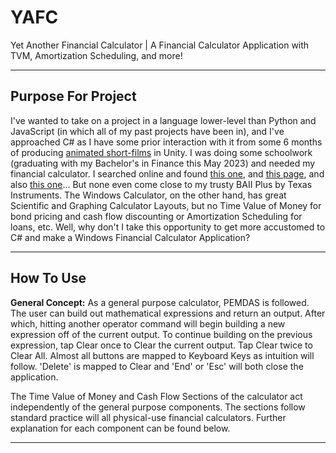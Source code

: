 # YAFC

Yet Another Financial Calculator | A Financial Calculator Application with TVM, Amortization Scheduling, and more!

---
<h2>Purpose For Project</h2>
I've wanted to take on a project in a language lower-level than Python and JavaScript (in which all of my past projects have been in), and I've approached C# as I have some prior interaction with it from some 6 months of producing <a href="https://twitter.com/NoHolidayMMS">animated short-films</a> in Unity. I was doing some schoolwork (graduating with my Bachelor's in Finance this May 2023) and needed my financial calculator. I searched online and found <a href="https://www.calculator.net/finance-calculator.html">this one</a>, and <a href="https://www.bankrate.com/calculators/">this page</a>, and also <a href="https://www.gigacalculator.com/calculators/time-value-of-money-calculator.php">this one</a>... But none even come close to my trusty BAII Plus by Texas Instruments. The Windows Calculator, on the other hand, has great Scientific and Graphing Calculator Layouts, but no Time Value of Money for bond pricing and cash flow discounting or Amortization Scheduling for loans, etc. Well, why don't I take this opportunity to get more accustomed to C# and make a Windows Financial Calculator Application?

---
<h2>How To Use</h2>
<p><strong>General Concept:</strong> As a general purpose calculator, PEMDAS is followed. The user can build out mathematical expressions and return an output. After which, hitting another operator command will begin building a new expression off of the current output. To continue building on the previous expression, tap Clear once to Clear the current output. Tap Clear twice to Clear All. Almost all buttons are mapped to Keyboard Keys as intuition will follow. 'Delete' is mapped to Clear and 'End' or 'Esc' will both close the application.</p>

<p>The Time Value of Money and Cash Flow Sections of the calculator act independently of the general purpose components. The sections follow standard practice will all physical-use financial calculators. Further explanation for each component can be found below.</p>

---